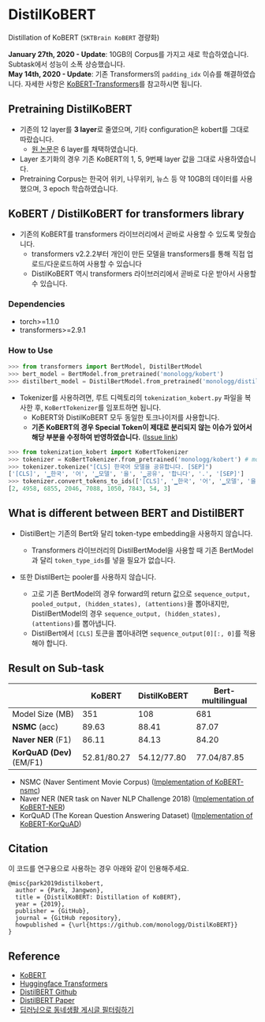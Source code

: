 # DistilKoBERT

Distillation of KoBERT (`SKTBrain KoBERT` 경량화)

**January 27th, 2020 - Update**: 10GB의 Corpus를 가지고 새로 학습하였습니다. Subtask에서 성능이 소폭 상승했습니다.  
**May 14th, 2020 - Update**: 기존 Transformers의 `padding_idx` 이슈를 해결하였습니다. 자세한 사항은 [KoBERT-Transformers](https://github.com/monologg/KoBERT-Transformers)를 참고하시면 됩니다.

## Pretraining DistilKoBERT

- 기존의 12 layer를 **3 layer**로 줄였으며, 기타 configuration은 kobert를 그대로 따랐습니다.
  - [원 논문](https://arxiv.org/abs/1910.01108)은 6 layer를 채택하였습니다.
- Layer 초기화의 경우 기존 KoBERT의 1, 5, 9번째 layer 값을 그대로 사용하였습니다.
- Pretraining Corpus는 한국어 위키, 나무위키, 뉴스 등 약 10GB의 데이터를 사용했으며, 3 epoch 학습하였습니다.

## KoBERT / DistilKoBERT for transformers library

- 기존의 KoBERT를 transformers 라이브러리에서 곧바로 사용할 수 있도록 맞췄습니다.
  - transformers v2.2.2부터 개인이 만든 모델을 transformers를 통해 직접 업로드/다운로드하여 사용할 수 있습니다
  - DistilKoBERT 역시 transformers 라이브러리에서 곧바로 다운 받아서 사용할 수 있습니다.

### Dependencies

- torch>=1.1.0
- transformers>=2.9.1

### How to Use

```python
>>> from transformers import BertModel, DistilBertModel
>>> bert_model = BertModel.from_pretrained('monologg/kobert')
>>> distilbert_model = DistilBertModel.from_pretrained('monologg/distilkobert')
```

- Tokenizer를 사용하려면, 루트 디렉토리의 `tokenization_kobert.py` 파일을 복사한 후, `KoBertTokenizer`를 임포트하면 됩니다.
  - KoBERT와 DistilKoBERT 모두 동일한 토크나이저를 사용합니다.
  - **기존 KoBERT의 경우 Special Token이 제대로 분리되지 않는 이슈가 있어서 해당 부분을 수정하여 반영하였습니다.** ([Issue link](https://github.com/SKTBrain/KoBERT/issues/11))

```python
>>> from tokenization_kobert import KoBertTokenizer
>>> tokenizer = KoBertTokenizer.from_pretrained('monologg/kobert') # monologg/distilkobert도 동일
>>> tokenizer.tokenize("[CLS] 한국어 모델을 공유합니다. [SEP]")
['[CLS]', '▁한국', '어', '▁모델', '을', '▁공유', '합니다', '.', '[SEP]']
>>> tokenizer.convert_tokens_to_ids(['[CLS]', '▁한국', '어', '▁모델', '을', '▁공유', '합니다', '.', '[SEP]'])
[2, 4958, 6855, 2046, 7088, 1050, 7843, 54, 3]
```

## What is different between BERT and DistilBERT

- DistilBert는 기존의 Bert와 달리 token-type embedding을 사용하지 않습니다.

  - Transformers 라이브러리의 DistilBertModel을 사용할 때 기존 BertModel 과 달리 `token_type_ids`를 넣을 필요가 없습니다.

- 또한 DistilBert는 pooler를 사용하지 않습니다.

  - 고로 기존 BertModel의 경우 forward의 return 값으로 `sequence_output, pooled_output, (hidden_states), (attentions)`을 뽑아내지만, DistilBertModel의 경우 `sequence_output, (hidden_states), (attentions)`를 뽑아냅니다.
  - DistilBert에서 `[CLS]` 토큰을 뽑아내려면 `sequence_output[0][:, 0]`를 적용해야 합니다.

## Result on Sub-task

|                           | KoBERT      | DistilKoBERT | Bert-multilingual |
| ------------------------- | ----------- | ------------ | ----------------- |
| Model Size (MB)           | 351         | 108          | 681               |
| **NSMC** (acc)            | 89.63       | 88.41        | 87.07             |
| **Naver NER** (F1)        | 86.11       | 84.13        | 84.20             |
| **KorQuAD (Dev)** (EM/F1) | 52.81/80.27 | 54.12/77.80  | 77.04/87.85       |

- NSMC (Naver Sentiment Movie Corpus) ([Implementation of KoBERT-nsmc](https://github.com/monologg/KoBERT-nsmc))
- Naver NER (NER task on Naver NLP Challenge 2018) ([Implementation of KoBERT-NER](https://github.com/monologg/KoBERT-NER))
- KorQuAD (The Korean Question Answering Dataset) ([Implementation of KoBERT-KorQuAD](https://github.com/monologg/KoBERT-KorQuAD))

## Citation

이 코드를 연구용으로 사용하는 경우 아래와 같이 인용해주세요.

```
@misc{park2019distilkobert,
  author = {Park, Jangwon},
  title = {DistilKoBERT: Distillation of KoBERT},
  year = {2019},
  publisher = {GitHub},
  journal = {GitHub repository},
  howpublished = {\url{https://github.com/monologg/DistilKoBERT}}
}
```

## Reference

- [KoBERT](https://github.com/SKTBrain/KoBERT)
- [Huggingface Transformers](https://github.com/huggingface/transformers)
- [DistilBERT Github](https://github.com/huggingface/transformers/blob/master/examples/distillation/README.md)
- [DistilBERT Paper](https://arxiv.org/abs/1910.01108)
- [딥러닝으로 동네생활 게시글 필터링하기](https://medium.com/daangn/%EB%94%A5%EB%9F%AC%EB%8B%9D%EC%9C%BC%EB%A1%9C-%EB%8F%99%EB%84%A4%EC%83%9D%ED%99%9C-%EA%B2%8C%EC%8B%9C%EA%B8%80-%ED%95%84%ED%84%B0%EB%A7%81%ED%95%98%EA%B8%B0-263cfe4bc58d)
